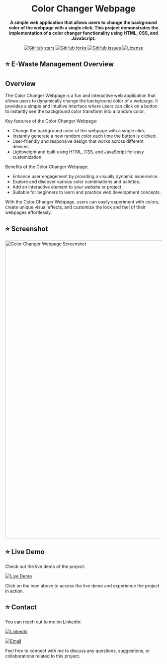 <h1 align="center"> Color Changer Webpage </h1>

<!-- <p align="center">
  <img src="https://your-image-url.com" alt="Project Logo" width="200" height="200">
</p> -->

<p align="center">
  <strong>A simple web application that allows users to change the background color of the webpage with a single click. This project demonstrates the implementation of a color changer functionality using HTML, CSS, and JavaScript.
</strong>
</p>

<p align="center">
  <a href="https://github.com/Rohit054/E-Waste-Management-Website-Using-HTML-CSS-JS/stargazers">
    <img alt="GitHub stars" src="https://img.shields.io/github/stars/Rohit054/E-Waste-Management-Website-Using-HTML-CSS-JS?style=for-the-badge&logo=github&color=yellow">
  </a>
  <a href="https://github.com/Rohit054/E-Waste-Management-Website-Using-HTML-CSS-JS/network">
    <img alt="GitHub forks" src="https://img.shields.io/github/forks/Rohit054/E-Waste-Management-Website-Using-HTML-CSS-JS?style=for-the-badge&logo=github&color=blue">
  </a>
  <a href="https://github.com/Rohit054/E-Waste-Management-Website-Using-HTML-CSS-JS/issues">
    <img alt="GitHub issues" src="https://img.shields.io/github/issues/Rohit054/E-Waste-Management-Website-Using-HTML-CSS-JS?style=for-the-badge&logo=github&color=red">
  </a>
  <a href="https://github.com/Rohit054/E-Waste-Management-Website-Using-HTML-CSS-JS/blob/main/LICENSE">
    <img alt="License" src="https://img.shields.io/github/license/Rohit054/E-Waste-Management-Website-Using-HTML-CSS-JS?style=for-the-badge&logo=creative%20commons&color=green">
  </a>
</p>

## ⭐️ E-Waste Management Overview

## Overview

The Color Changer Webpage is a fun and interactive web application that allows users to dynamically change the background color of a webpage. It provides a simple and intuitive interface where users can click on a button to instantly see the background color transform into a random color.

Key features of the Color Changer Webpage:

- Change the background color of the webpage with a single click.
- Instantly generate a new random color each time the button is clicked.
- User-friendly and responsive design that works across different devices.
- Lightweight and built using HTML, CSS, and JavaScript for easy customization.

Benefits of the Color Changer Webpage:

- Enhance user engagement by providing a visually dynamic experience.
- Explore and discover various color combinations and palettes.
- Add an interactive element to your website or project.
- Suitable for beginners to learn and practice web development concepts.

With the Color Changer Webpage, users can easily experiment with colors, create unique visual effects, and customize the look and feel of their webpages effortlessly.


## ⭐️ Screenshot

<img width="958" alt="Color Changer Webpage Screenshot" src="https://github.com/Rohit054/Color-Changer-Webpage-Using-HTML-CSS-And-JS/assets/130490937/79734f1b-06b9-4868-b59f-1f0e2dd9bfcc">


## ⭐️ Live Demo

Check out the live demo of the project:

[![Live Demo](https://img.shields.io/badge/Live%20Demo-View%20Here-success?style=for-the-badge&logo=firefox-browser)](https://rohit054.github.io/Color-Changer-Webpage-Using-HTML-CSS-And-JS/)

Click on the icon above to access the live demo and experience the project in action.


<!-- ## Installation

Provide step-by-step instructions on how to install and run your project locally. Include any prerequisites or dependencies that need to be installed.

## Usage

Explain how to use your project and provide examples or code snippets if applicable. You can also include any necessary configuration or settings information.

## Contributing

Clearly state if you welcome contributions and explain how others can contribute to your project. Include guidelines for submitting bug reports, feature requests, or pull requests. -->

<!-- ## License

Mention the license under which your project is distributed. Provide a link to the license file for more details.
 -->
 
## ⭐️ Contact

You can reach out to me on LinkedIn:

[![LinkedIn](https://img.shields.io/badge/LinkedIn-Connect-blue?style=for-the-badge&logo=linkedin)](https://www.linkedin.com/in/rohit-yadav-842317251)

[![Email](https://img.shields.io/badge/Email-Send%20Mail-red?style=for-the-badge&logo=gmail)](mailto:rohit.yadav2020@vitbhopal.ac.in)

Feel free to connect with me to discuss any questions, suggestions, or collaborations related to this project.

</details>
